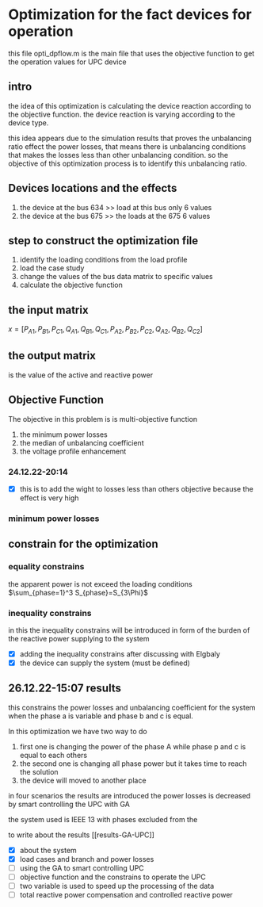 
# Optimization for the fact devices for operation


this file opti_dpflow.m is the main file that uses the objective function to get the operation values for UPC device

## intro

the idea of this optimization is calculating the device reaction according to the objective function. the device reaction is varying  according to the device type. 

this idea appears due to the simulation results that proves the unbalancing ratio effect the power losses, that means there is unbalancing conditions that makes the losses less than other unbalancing condition. so the objective of this optimization process is to identify this unbalancing ratio.

## Devices locations and the effects

1. the device at the bus 634 >> load at this bus only 6 values
2. the device at the bus 675  >> the loads at the 675 6 values 

## step to construct the optimization file

1. identify the loading conditions from the load profile
2. load the case study 
3. change the values of the bus data matrix to specific values
4. calculate the objective function

## the input matrix
$x=[P_{A1},P_{B1},P_{C1},Q_{A1},Q_{B1},Q_{C1},P_{A2},P_{B2},P_{C2},Q_{A2},Q_{B2},Q_{C2}]$

## the output matrix

is the value of the active and reactive power 

## Objective Function

The objective in this problem is is multi-objective function

1. the minimum power losses
2. the median of unbalancing coefficient
3. the voltage profile enhancement


### 24.12.22-20:14

- [x] this is to add the wight to losses less than others objective because the effect is very high 

### minimum power losses

## constrain for the optimization


### equality constrains
the apparent power is not exceed the loading conditions 
$\sum_{phase=1}^3 S_{phase}=S_{3\Phi}$

### inequality constrains
in this the inequality constrains will be introduced in form of the burden of the reactive power supplying to the system 

- [x] adding the inequality constrains after discussing with Elgbaly
- [x] the device can supply the system (must be defined)

## 26.12.22-15:07 results

this constrains the power losses and unbalancing coefficient for the system when the phase a is variable and phase b and c is equal.

In this optimization we have two way to do 

1. first one is changing the power of the phase A while phase p and c is equal to each others
2. the second one is changing all phase power but it takes time to reach the solution 
3. the device will moved to another place 

in four scenarios the results are introduced the power losses is decreased by smart controlling the UPC with GA 



the system used is IEEE 13 with phases excluded from the

to write about the results [[results-GA-UPC]]

- [x] about the system 
- [x] load cases and branch and power losses
- [ ] using the GA to smart controlling UPC 
- [ ] objective function and the constrains to operate the UPC 
- [ ] two variable is used to speed up the processing of the data
- [ ] total reactive power compensation and controlled reactive power
